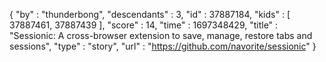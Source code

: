 {
  "by" : "thunderbong",
  "descendants" : 3,
  "id" : 37887184,
  "kids" : [ 37887461, 37887439 ],
  "score" : 14,
  "time" : 1697348429,
  "title" : "Sessionic: A cross-browser extension to save, manage, restore tabs and sessions",
  "type" : "story",
  "url" : "https://github.com/navorite/sessionic"
}
